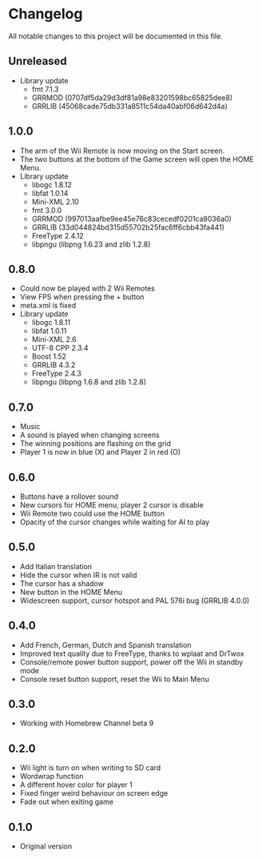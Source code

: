 # Changelog

All notable changes to this project will be documented in this file.

## Unreleased

- Library update
  - fmt 7.1.3
  - GRRMOD (0707df5da29d3df81a98e83201598bc65825dee8)
  - GRRLIB (45068cade75db331a8511c54da40abf06d642d4a)

## 1.0.0

- The arm of the Wii Remote is now moving on the Start screen.
- The two buttons at the bottom of the Game screen will open the HOME Menu.
- Library update
  - libogc 1.8.12
  - libfat 1.0.14
  - Mini-XML 2.10
  - fmt 3.0.0
  - GRRMOD (997013aafbe9ee45e76c83cecedf0201ca8036a0)
  - GRRLIB (33d044824bd315d55702b25fac6ff6cbb43fa441)
  - FreeType 2.4.12
  - libpngu (libpng 1.6.23 and zlib 1.2.8)

## 0.8.0

- Could now be played with 2 Wii Remotes
- View FPS when pressing the + button
- meta.xml is fixed
- Library update
  - libogc 1.8.11
  - libfat 1.0.11
  - Mini-XML 2.6
  - UTF-8 CPP 2.3.4
  - Boost 1.52
  - GRRLIB 4.3.2
  - FreeType 2.4.3
  - libpngu (libpng 1.6.8 and zlib 1.2.8)

## 0.7.0

- Music
- A sound is played when changing screens
- The winning positions are flashing on the grid
- Player 1 is now in blue (X) and Player 2 in red (O)

## 0.6.0

- Buttons have a rollover sound
- New cursors for HOME menu, player 2 cursor is disable
- Wii Remote two could use the HOME button
- Opacity of the cursor changes while waiting for AI to play

## 0.5.0

- Add Italian translation
- Hide the cursor when IR is not valid
- The cursor has a shadow
- New button in the HOME Menu
- Widescreen support, cursor hotspot and PAL 576i bug (GRRLIB 4.0.0)

## 0.4.0

- Add French, German, Dutch and Spanish translation
- Improved text quality due to FreeType, thanks to wplaat and DrTwox
- Console/remote power button support, power off the Wii in standby mode
- Console reset button support, reset the Wii to Main Menu

## 0.3.0

- Working with Homebrew Channel beta 9

## 0.2.0

- Wii light is turn on when writing to SD card
- Wordwrap function
- A different hover color for player 1
- Fixed finger weird behaviour on screen edge
- Fade out when exiting game

## 0.1.0

- Original version
